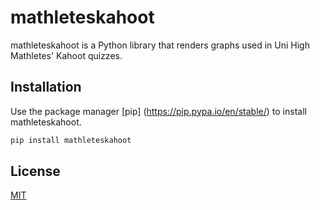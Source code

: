 # mathleteskahoot

mathleteskahoot is a Python library that renders graphs used in Uni High Mathletes' Kahoot quizzes.

## Installation

Use the package manager [pip] (https://pip.pypa.io/en/stable/) to install mathleteskahoot.

```bash
pip install mathleteskahoot
```

## License
[MIT](https://choosealicense.com/licenses/mit/)